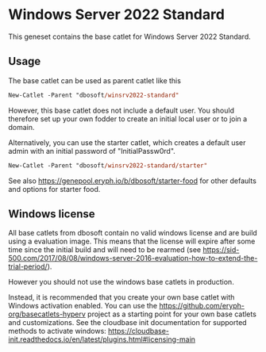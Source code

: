
# Windows Server 2022 Standard

This geneset contains the base catlet for Windows Server 2022 Standard.

## Usage

The base catlet can be used as parent catlet like this

``` ps
New-Catlet -Parent "dbosoft/winsrv2022-standard"
```

However, this base catlet does not include a default user. 
You should therefore set up your own fodder to create an initial local user or to join a domain. 

Alternatively, you can use the starter catlet, which creates a default user admin with an initial password of "InitialPassw0rd".

``` ps
New-Catlet -Parent "dbosoft/winsrv2022-standard/starter"
```

See also https://genepool.eryph.io/b/dbosoft/starter-food for other defaults and options for starter food. 


## Windows license

All base catlets from dbosoft contain no valid windows license and are build using a evaluation image.
This means that the license will expire after some time since the initial build and will need to be rearmed (see https://sid-500.com/2017/08/08/windows-server-2016-evaluation-how-to-extend-the-trial-period/).

However you should not use the windows base catlets in production.

Instead, it is recommended that you create your own base catlet with Windows activation enabled. You can use the https://github.com/eryph-org/basecatlets-hyperv project as a starting point for your own base catlets and customizations. See the cloudbase init documentation for supported methods to activate windows: https://cloudbase-init.readthedocs.io/en/latest/plugins.html#licensing-main